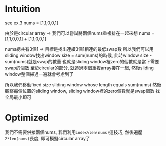 # Intuition

see ex.3 nums = [1,1,0,0,1]

由於是circular array => 我們可以嘗試將兩個nums重複排在一起來想
nums = [1,1,0,0,1] + [1,1,0,0,1]

nums總共有3個1 => 目標是找出連續3個1相連的最低swap數
所以我們可以用sliding window找出window size = sum(nums)的時候, 此時window size - sum(nums)就是swap的數量
也就是sliding window裡zero的個數就是當下需要swap的個數
至於circular的部分, 就透過兩個重複array接在一起, 然後sliding window整個掃過一遍就會考慮到了

所以我們移動fixed size sliding window whose length equals sum(nums)
然後觀察每個位置的sliding window, sliding window裡的zero個數就是swap個數
找全局最小即可

# Optimized

我們不需要併接兩個nums, 我們利用`index%len(nums)`這技巧, 然後遍歷`2*len(nums)`長度, 即可模擬circular array了